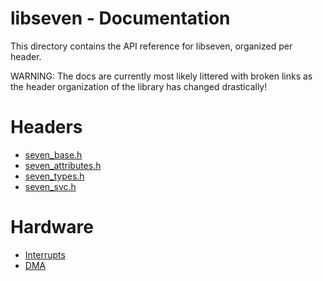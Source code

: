 # libseven - Documentation

This directory contains the API reference for libseven, organized per header.

WARNING: The docs are currently most likely littered with broken links as the
header organization of the library has changed drastically!

# Headers

- [seven\_base.h](./base.md)
- [seven\_attributes.h](./attributes.md)
- [seven\_types.h](./types.md)
- [seven\_svc.h](./svc.md)

# Hardware

- [Interrupts](./hardware/irq.md)
- [DMA](./hardware/dma.md)
